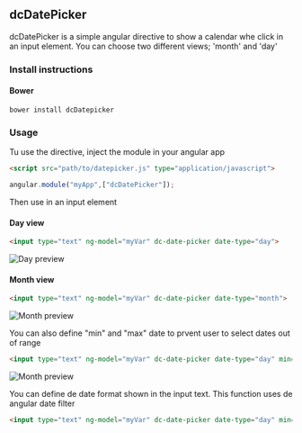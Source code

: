 ## dcDatePicker

dcDatePicker is a simple angular directive to show a calendar whe click in an input element.
You can choose two different views; 'month' and 'day'

### Install instructions
#### Bower
```
bower install dcDatepicker
```

### Usage
Tu use the directive, inject the module in your angular app

```html
<script src="path/to/datepicker.js" type="application/javascript">
```

```javascript
angular.module("myApp",["dcDatePicker"]);
```
Then use in an input element

#### Day view
```html
<input type="text" ng-model="myVar" dc-date-picker date-type="day">
```

![Day preview](https://raw.github.com/danitetus/dcDatepicker/master/screenshots/dia.png "Day view")


#### Month view
```html
<input type="text" ng-model="myVar" dc-date-picker date-type="month">
```

![Month preview](https://raw.github.com/danitetus/dcDatepicker/master/screenshots/mes.png "Month view")


You can also define "min" and "max" date to prvent user to select dates out of range

```html
<input type="text" ng-model="myVar" dc-date-picker date-type="day" min="dateMin" max="dateMax">
```
![Month preview](https://raw.github.com/danitetus/dcDatepicker/master/screenshots/rango.png "Month view")

You can define de date format shown in the input text. This function uses de angular date filter
```html
<input type="text" ng-model="myVar" dc-date-picker date-type="day" min="dateMin" max="dateMax" format="d 'of' MMMM 'of' yyyy">
```
